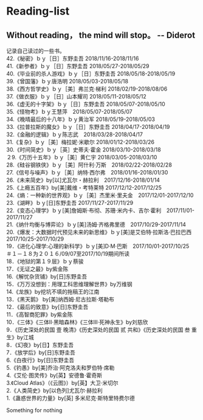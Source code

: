 # Reading-list
## Without reading， the mind will stop。 -- Diderot
记录自己读过的一些书。</br>
42.《秘密》ｂｙ［日］东野圭吾 2018/11/16-2018/11/16</br>
41.《新参者》ｂｙ［日］东野圭吾 2018/05/27-2018/05/29</br>
40.《毕业前的杀人游戏》ｂｙ［日］东野圭吾 2018/05/18-2018/05/19</br>
39.《曾国藩》ｂｙ唐浩明 2018/05/03-2018/05/18</br>
38.《西方哲学史》ｂｙ［美］弗兰克·梯利 2018/02/19-2018/08/06</br>
37.《做衣服》ｂｙ［日］山本耀司 2018/05/11-2018/05/12</br>
36.《虚无的十字架》ｂｙ［日］东野圭吾 2018/05/07-2018/05/10</br>
35.《怪物考》ｂｙ王慧萍　2018/05/07-2018/05/07<br>
34.《晚晴最后的十八年》ｂｙ黄治军 2018/05/19-2018/05/03</br>
33.《拉普拉斯的魔女》ｂｙ［日］东野圭吾 2018/04/17-2018/04/19</br>
32.《金融的逻辑》ｂｙ陈志武　2018/03/28-2018/04/17<br>
31.《复杂》ｂｙ［美］梅拉妮·米歇尔 2018/01/12-2018/03/26</br>
30.《时间简史》ｂｙ［英］史蒂夫·霍金 2018/03/10-2018/03/18</br>
２9.《万历十五年》ｂｙ［美］黄仁宇 2018/03/05-2018/03/10</br>
28.《硅谷钢铁侠》ｂｙ［美］阿什利·万斯　2018/02/22-2018/02/28</br>
27.《信号与噪声》ｂｙ［美］纳特·西尔弗　2018/01/16-2018/01/30</br>
26.《未来简史》by[以]尤瓦尔・赫拉利　2017/12/16-2018/01/14</br>
25.《上瘾五百年》by[美]戴维・考特莱特  2017/12/12-2017/12/25</br>
24.《熵：一种新的世界观》ｂｙ［美］杰里米·里夫金　2017/12/01-2017/12/10</br>
23.《湖畔》ｂｙ[日]东野圭吾 2017/11/27-2017/11/29</br>
22.《变态心理学》ｂｙ[美]詹姆斯·布彻、苏珊·米内卡、吉尔·霍利　2017/11/01-2017/11/27</br>
21.《纳什均衡与博弈论》ｂｙ[美]汤姆·齐格弗里德　2017/10/29-2017/11/14</br>
20.《爆发：大数据时代预见未来的新思维》ｂｙ[美]是艾伯特·拉斯洛·巴拉巴西　2017/10/25-2017/10/29</br>
19．《进化心理学:心理的新科学》ｂｙ[美]D·M·巴斯　2017/10/01-2017/10/25</br>
＃１－１８为２０１６/09/07至2017/10/19期间所读</br>
18．《地狱的第１９层》ｂｙ蔡骏</br>
17．《无证之最》by紫金陈</br>
16.《解忧杂货铺》by[日]东野圭吾</br>
15．《万万没想到：用理工科思维理解世界》by万维钢</br>
14.《龙族》by挖坑不填的拖稿王的江南</br>
13．《黑天鹅》 by[美]纳西姆·尼古拉斯·塔勒布</br>
12．《最后的致意》by[日]东野圭吾</br>
11．《高智商犯罪》by紫金陈</br>
10．《三体》《三体Ⅱ·黑暗森林》《三体Ⅲ·死神永生》by刘慈欣</br>
9．《历史深处的民国 壹 晚清》《历史深处的民国 贰 共和》《历史深处的民国 叁 重生》by江城</br>
8．《幻夜》by[日】东野圭吾</br>
7．《放学后》by[日]东野圭吾</br>
6.《白夜行》by[日]东野圭吾</br>
5.《钓愚》by[美]乔治·阿克洛夫和罗伯特·席勒</br>
4.《艾伦·图灵传》by[英】安德鲁·霍奇斯</br>
3.《Cloud Atlas》（《云图》）by[英】大卫·米切尔</br>
2.《人类简史》by[以色列]尤瓦尔·赫拉利</br>
1.《蛊惑世界的力量》by[英] 多米尼克·斯特里特费尔德</br>

Something for nothing
